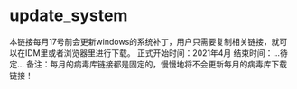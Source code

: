 # update_system
本链接每月17号前会更新windows的系统补丁，用户只需要复制相关链接，就可以在IDM里或者浏览器里进行下载。
正式开始时间：2021年4月
结束时间：...待定...
备注：每月的病毒库链接都是固定的，慢慢地将不会更新每月的病毒库下载链接！
